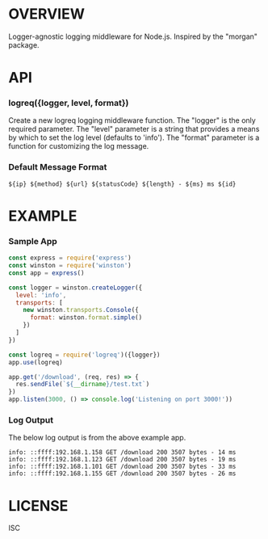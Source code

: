 # OVERVIEW
Logger-agnostic logging middleware for Node.js.  Inspired by the "morgan" package.

# API

### logreq({logger, level, format})

Create a new logreq logging middleware function.  The "logger" is the only
required parameter.  The "level" parameter is a string that provides a means 
by which to set the log level (defaults to 'info').  The "format" parameter is
a function for customizing the log message.  

### Default Message Format

```
${ip} ${method} ${url} ${statusCode} ${length} - ${ms} ms ${id}
```

# EXAMPLE

### Sample App
```javascript
const express = require('express')
const winston = require('winston')
const app = express()

const logger = winston.createLogger({
  level: 'info',
  transports: [
    new winston.transports.Console({
      format: winston.format.simple()
    })
  ]
})

const logreq = require('logreq')({logger})
app.use(logreq)

app.get('/download', (req, res) => {
  res.sendFile(`${__dirname}/test.txt`)
})
app.listen(3000, () => console.log('Listening on port 3000!'))
```

### Log Output

The below log output is from the above example app.

```shell
info: ::ffff:192.168.1.158 GET /download 200 3507 bytes - 14 ms
info: ::ffff:192.168.1.123 GET /download 200 3507 bytes - 19 ms
info: ::ffff:192.168.1.101 GET /download 200 3507 bytes - 33 ms
info: ::ffff:192.168.1.155 GET /download 200 3507 bytes - 26 ms
```

# LICENSE
ISC

